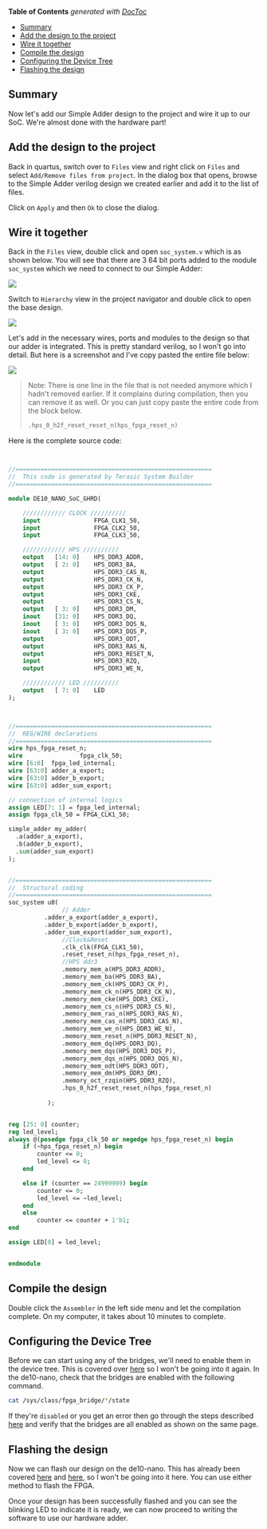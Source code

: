 <!-- START doctoc generated TOC please keep comment here to allow auto update -->
<!-- DON'T EDIT THIS SECTION, INSTEAD RE-RUN doctoc TO UPDATE -->
**Table of Contents**  *generated with [DocToc](https://github.com/thlorenz/doctoc)*

- [Summary](#summary)
- [Add the design to the project](#add-the-design-to-the-project)
- [Wire it together](#wire-it-together)
- [Compile the design](#compile-the-design)
- [Configuring the Device Tree](#configuring-the-device-tree)
- [Flashing the design](#flashing-the-design)

<!-- END doctoc generated TOC please keep comment here to allow auto update -->

## Summary

Now let's add our Simple Adder design to the project and wire it up to our SoC. We're almost done with the hardware part!

## Add the design to the project

Back in quartus, switch over to `Files` view and right click on `Files` and select `Add/Remove files from project`. In the dialog box that opens, browse to the Simple Adder verilog design we created earlier and add it to the list of files.

Click on `Apply` and then `Ok` to close the dialog.

## Wire it together

Back in the `Files` view, double click and open `soc_system.v` which is as shown below. You will see that there are 3 64 bit ports added to the module `soc_system` which we need to connect to our Simple Adder:

![](images/wiring_adder_1.png)

Switch to `Hierarchy` view in the project navigator and double click to open the base design.

![](images/wiring_adder_2.png)

Let's add in the necessary wires, ports and modules to the design so that our adder is integrated. This is pretty standard verilog, so I won't go into detail. But here is a screenshot and I've copy pasted the entire file below:

![](images/wiring_adder_3.png)

> Note: There is one line in the file that is not needed anymore which I hadn't removed earlier. If it complains during compilation, then you can remove it as well. Or you can just copy paste the entire code from the block below.
>
> ```verilog
> .hps_0_h2f_reset_reset_n(hps_fpga_reset_n)
> ```

Here is the complete source code:

```systemverilog


//=======================================================
//  This code is generated by Terasic System Builder
//=======================================================

module DE10_NANO_SoC_GHRD(

    //////////// CLOCK //////////
    input               FPGA_CLK1_50,
    input               FPGA_CLK2_50,
    input               FPGA_CLK3_50,

    //////////// HPS //////////
    output   [14: 0]    HPS_DDR3_ADDR,
    output   [ 2: 0]    HPS_DDR3_BA,
    output              HPS_DDR3_CAS_N,
    output              HPS_DDR3_CK_N,
    output              HPS_DDR3_CK_P,
    output              HPS_DDR3_CKE,
    output              HPS_DDR3_CS_N,
    output   [ 3: 0]    HPS_DDR3_DM,
    inout    [31: 0]    HPS_DDR3_DQ,
    inout    [ 3: 0]    HPS_DDR3_DQS_N,
    inout    [ 3: 0]    HPS_DDR3_DQS_P,
    output              HPS_DDR3_ODT,
    output              HPS_DDR3_RAS_N,
    output              HPS_DDR3_RESET_N,
    input               HPS_DDR3_RZQ,
    output              HPS_DDR3_WE_N,

    //////////// LED //////////
    output   [ 7: 0]    LED
);



//=======================================================
//  REG/WIRE declarations
//=======================================================
wire hps_fpga_reset_n;
wire                fpga_clk_50;
wire [6:0]	fpga_led_internal;
wire [63:0] adder_a_export;
wire [63:0] adder_b_export;
wire [63:0] adder_sum_export;

// connection of internal logics
assign LED[7: 1] = fpga_led_internal;
assign fpga_clk_50 = FPGA_CLK1_50;

simple_adder my_adder(
  .a(adder_a_export),
  .b(adder_b_export),
  .sum(adder_sum_export)
);


//=======================================================
//  Structural coding
//=======================================================
soc_system u0(
               // Adder
		  .adder_a_export(adder_a_export),
		  .adder_b_export(adder_b_export),
		  .adder_sum_export(adder_sum_export),
               //Clock&Reset
               .clk_clk(FPGA_CLK1_50),                                      //                            clk.clk
               .reset_reset_n(hps_fpga_reset_n),                            //                          reset.reset_n
               //HPS ddr3
               .memory_mem_a(HPS_DDR3_ADDR),                                //                         memory.mem_a
               .memory_mem_ba(HPS_DDR3_BA),                                 //                               .mem_ba
               .memory_mem_ck(HPS_DDR3_CK_P),                               //                               .mem_ck
               .memory_mem_ck_n(HPS_DDR3_CK_N),                             //                               .mem_ck_n
               .memory_mem_cke(HPS_DDR3_CKE),                               //                               .mem_cke
               .memory_mem_cs_n(HPS_DDR3_CS_N),                             //                               .mem_cs_n
               .memory_mem_ras_n(HPS_DDR3_RAS_N),                           //                               .mem_ras_n
               .memory_mem_cas_n(HPS_DDR3_CAS_N),                           //                               .mem_cas_n
               .memory_mem_we_n(HPS_DDR3_WE_N),                             //                               .mem_we_n
               .memory_mem_reset_n(HPS_DDR3_RESET_N),                       //                               .mem_reset_n
               .memory_mem_dq(HPS_DDR3_DQ),                                 //                               .mem_dq
               .memory_mem_dqs(HPS_DDR3_DQS_P),                             //                               .mem_dqs
               .memory_mem_dqs_n(HPS_DDR3_DQS_N),                           //                               .mem_dqs_n
               .memory_mem_odt(HPS_DDR3_ODT),                               //                               .mem_odt
               .memory_mem_dm(HPS_DDR3_DM),                                 //                               .mem_dm
               .memory_oct_rzqin(HPS_DDR3_RZQ),                             //                               .oct_rzqin
               .hps_0_h2f_reset_reset_n(hps_fpga_reset_n)                   //                               .hps_0_h2f_reset.reset_n
      
           );


reg [25: 0] counter;
reg led_level;
always @(posedge fpga_clk_50 or negedge hps_fpga_reset_n) begin
    if (~hps_fpga_reset_n) begin
        counter <= 0;
        led_level <= 0;
    end

    else if (counter == 24999999) begin
        counter <= 0;
        led_level <= ~led_level;
    end
    else
        counter <= counter + 1'b1;
end

assign LED[0] = led_level;


endmodule


```



## Compile the design

Double click the `Assembler` in the left side menu and let the compilation complete. On my computer, it takes about 10 minutes to complete.

## Configuring the Device Tree

Before we can start using any of the bridges, we'll need to enable them in the device tree. This is covered over [here](https://github.com/zangman/de10-nano/wiki/Configuring-the-Device-Tree) so I won't be going into it again. In the de10-nano, check that the bridges are enabled with the following command. 

```bash
cat /sys/class/fpga_bridge/*/state
```

If they're `disabled` or you get an error then go through the steps described [here](https://github.com/zangman/de10-nano/wiki/Configuring-the-Device-Tree) and verify that the bridges are all enabled as shown on the same page.
## Flashing the design

Now we can flash our design on the de10-nano. This has already been covered [here](https://github.com/zangman/de10-nano/wiki/Flash-FPGA-from-HPS-(running-Linux)) and [here](https://github.com/zangman/de10-nano/wiki/Flash-FPGA-On-Boot-Up), so I won't be going into it here. You can use either method to flash the FPGA.

Once your design has been successfully flashed and you can see the blinking LED to indicate it is ready, we can now proceed to writing the software to use our hardware adder.

